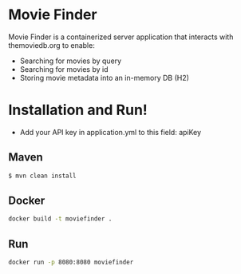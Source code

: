 # Movie Finder

Movie Finder is a containerized server application that interacts with themoviedb.org to enable:

  - Searching for movies by query
  - Searching for movies by id
  - Storing movie metadata into an in-memory DB (H2)

# Installation and Run!
  - Add your API key in application.yml to this field: apiKey
## Maven
```sh
$ mvn clean install
```

## Docker
```sh
docker build -t moviefinder .
```

## Run
```sh
docker run -p 8080:8080 moviefinder
```